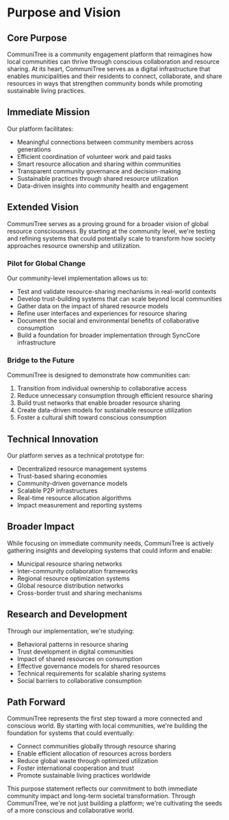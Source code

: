 # Purpose and Vision

## Core Purpose
CommuniTree is a community engagement platform that reimagines how local communities can thrive through conscious collaboration and resource sharing. At its heart, CommuniTree serves as a digital infrastructure that enables municipalities and their residents to connect, collaborate, and share resources in ways that strengthen community bonds while promoting sustainable living practices.

## Immediate Mission
Our platform facilitates:
- Meaningful connections between community members across generations
- Efficient coordination of volunteer work and paid tasks
- Smart resource allocation and sharing within communities
- Transparent community governance and decision-making
- Sustainable practices through shared resource utilization
- Data-driven insights into community health and engagement

## Extended Vision
CommuniTree serves as a proving ground for a broader vision of global resource consciousness. By starting at the community level, we're testing and refining systems that could potentially scale to transform how society approaches resource ownership and utilization.

### Pilot for Global Change
Our community-level implementation allows us to:
- Test and validate resource-sharing mechanisms in real-world contexts
- Develop trust-building systems that can scale beyond local communities
- Gather data on the impact of shared resource models
- Refine user interfaces and experiences for resource sharing
- Document the social and environmental benefits of collaborative consumption
- Build a foundation for broader implementation through SyncCore infrastructure

### Bridge to the Future
CommuniTree is designed to demonstrate how communities can:
1. Transition from individual ownership to collaborative access
2. Reduce unnecessary consumption through efficient resource sharing
3. Build trust networks that enable broader resource sharing
4. Create data-driven models for sustainable resource utilization
5. Foster a cultural shift toward conscious consumption

## Technical Innovation
Our platform serves as a technical prototype for:
- Decentralized resource management systems
- Trust-based sharing economies
- Community-driven governance models
- Scalable P2P infrastructures
- Real-time resource allocation algorithms
- Impact measurement and reporting systems

## Broader Impact
While focusing on immediate community needs, CommuniTree is actively gathering insights and developing systems that could inform and enable:
- Municipal resource sharing networks
- Inter-community collaboration frameworks
- Regional resource optimization systems
- Global resource distribution networks
- Cross-border trust and sharing mechanisms

## Research and Development
Through our implementation, we're studying:
- Behavioral patterns in resource sharing
- Trust development in digital communities
- Impact of shared resources on consumption
- Effective governance models for shared resources
- Technical requirements for scalable sharing systems
- Social barriers to collaborative consumption

## Path Forward
CommuniTree represents the first step toward a more connected and conscious world. By starting with local communities, we're building the foundation for systems that could eventually:
- Connect communities globally through resource sharing
- Enable efficient allocation of resources across borders
- Reduce global waste through optimized utilization
- Foster international cooperation and trust
- Promote sustainable living practices worldwide

This purpose statement reflects our commitment to both immediate community impact and long-term societal transformation. Through CommuniTree, we're not just building a platform; we're cultivating the seeds of a more conscious and collaborative world.
